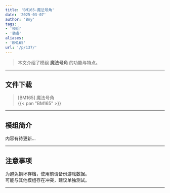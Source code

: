 ```yaml
---
title: 'BM165-魔法号角'
date: '2025-03-07'
author: 'Bny'
tags:
- '模组'
- '装备'
aliases:
- 'BM165'
url: '/p/137/'
---
```


> 本文介绍了模组 **魔法号角** 的功能与特点。

---

## 文件下载

> [BM165] 魔法号角  
{{< pan "BM165" >}}  

---

## 模组简介

>  
内容有待更新...  

---

## 注意事项

>  
为避免损坏存档，使用前请备份游戏数据。  
可能与其他模组存在冲突，建议单独测试。  

---


